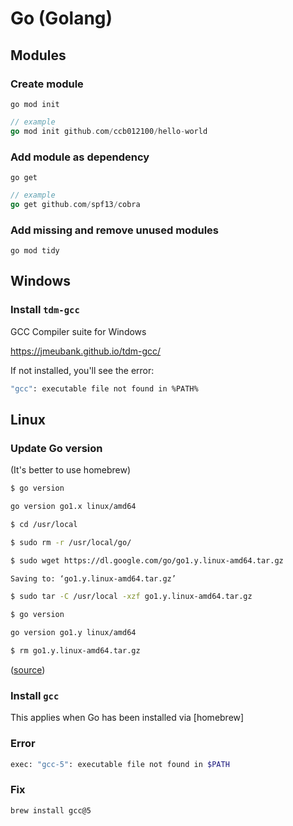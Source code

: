 # Go (Golang)

## Modules

### Create module

`go mod init`

```go
// example
go mod init github.com/ccb012100/hello-world
```

### Add module as dependency

`go get`

```go
// example
go get github.com/spf13/cobra
```

### Add missing and remove unused modules

`go mod tidy`

## Windows

### Install `tdm-gcc`

GCC Compiler suite for Windows

<https://jmeubank.github.io/tdm-gcc/>

If not installed, you'll see the error:

```bash
"gcc": executable file not found in %PATH%
```

## Linux

### Update Go version

(It's better to use homebrew)

```bash
$ go version

go version go1.x linux/amd64

$ cd /usr/local

$ sudo rm -r /usr/local/go/

$ sudo wget https://dl.google.com/go/go1.y.linux-amd64.tar.gz

Saving to: ‘go1.y.linux-amd64.tar.gz’

$ sudo tar -C /usr/local -xzf go1.y.linux-amd64.tar.gz

$ go version

go version go1.y linux/amd64

$ rm go1.y.linux-amd64.tar.gz
```

([source](https://golangcode.com/updating-go-on-ubuntu/))

### Install `gcc`

This applies when Go has been installed via [homebrew]

### Error

```bash
exec: "gcc-5": executable file not found in $PATH
```

### Fix

```bash
brew install gcc@5
```

